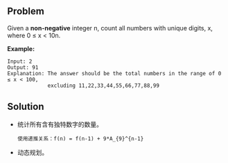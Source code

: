 ## Problem

Given a **non-negative** integer n, count all numbers with unique digits, x, where 0 ≤ x < 10n.

**Example:**

```
Input: 2
Output: 91 
Explanation: The answer should be the total numbers in the range of 0 ≤ x < 100, 
             excluding 11,22,33,44,55,66,77,88,99
```



## Solution

* 统计所有含有独特数字的数量。

  ```
  使用递推关系：f(n) = f(n-1) + 9*A_{9}^{n-1}
  ```

* 动态规划。